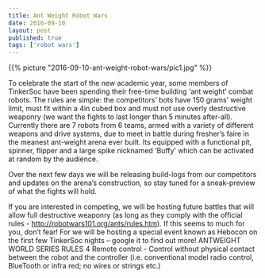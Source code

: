 ```yaml
---
title: Ant Weight Robot Wars
date: 2016-09-10
layout: post
published: true
tags: ['robot wars']
---
```


{{% picture "2016-09-10-ant-weight-robot-wars/pic1.jpg" %}}

To celebrate the start of the new academic year, some members of TinkerSoc have
been spending their free-time building ‘ant weight’ combat robots. The rules are
simple: the competitors’ bots have 150 grams’ weight limit, must fit within a
4in cubed box and must not use overly destructive weaponry (we want the fights
to last longer than 5 minutes after-all). Currently there are 7 robots from 6
teams, armed with a variety of different weapons and drive systems, due to meet
in battle during fresher’s faire in the meanest ant-weight arena ever built. Its
equipped with a functional pit, spinner, flipper and a large spike nicknamed
‘Buffy’ which can be activated at random by the audience.

Over the next few days we will be releasing build-logs from our competitors and
updates on the arena’s construction, so stay tuned for a sneak-preview of what
the fights will hold.

If you are interested in competing, we will be hosting future battles that will
allow full destructive weaponry (as long as they comply with the official rules -
http://robotwars101.org/ants/rules.htm). If this seems to much for you, don’t
fear! For we will be hosting a special event known as Hebocon on the first few
TinkerSoc nights – google it to find out more! ANTWEIGHT WORLD SERIES RULES 4
Remote control - Control without physical contact between the robot and the
controller (i.e. conventional model radio control, BlueTooth or infra red; no
wires or strings etc.)
